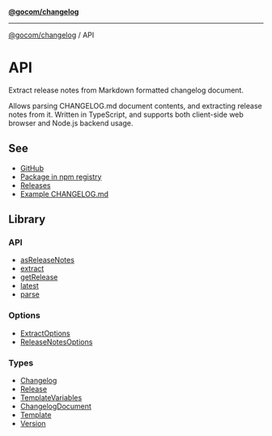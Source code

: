 [**@gocom/changelog**](../README.md)

***

[@gocom/changelog](../README.md) / API

# API

Extract release notes from Markdown formatted changelog document.

Allows parsing CHANGELOG.md document contents, and extracting release notes from it.
Written in TypeScript, and supports both client-side web browser and Node.js backend usage.

## See

 - [GitHub](https://github.com/gocom/changelog)
 - [Package in npm registry](https://www.npmjs.com/package/@gocom/changelog)
 - [Releases](https://github.com/gocom/changelog/releases)
 - [Example CHANGELOG.md](https://github.com/gocom/changelog/blob/main/CHANGELOG.md?plain=1)

## Library

### API

- [asReleaseNotes](../API/API.asReleaseNotes.md)
- [extract](../API/API.extract.md)
- [getRelease](../API/API.getRelease.md)
- [latest](../API/API.latest.md)
- [parse](../API/API.parse.md)

### Options

- [ExtractOptions](../Options/API.ExtractOptions.md)
- [ReleaseNotesOptions](../Options/API.ReleaseNotesOptions.md)

### Types

- [Changelog](../Types/API.Changelog.md)
- [Release](../Types/API.Release.md)
- [TemplateVariables](../Types/API.TemplateVariables.md)
- [ChangelogDocument](../Types/API.ChangelogDocument.md)
- [Template](../Types/API.Template.md)
- [Version](../Types/API.Version.md)
